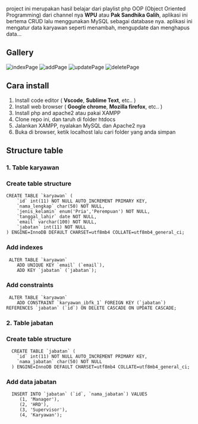 project ini merupakan hasil belajar dari playlist php OOP (Object Oriented Programming) dari channel nya **WPU**
atau **Pak Sandhika Galih**, aplikasi ini bertema CRUD lalu menggunakan MySQL sebagai database nya.
aplikasi ini mengatur data karyawan seperti menambah, mengupdate dan menghapus data...


## Gallery
![indexPage](https://github.com/user-attachments/assets/39426853-21b9-43d5-a047-d8976c28e3a8)
![addPage](https://github.com/user-attachments/assets/c45f11d1-dc26-4f1c-9de9-8ad91e276288)
![updatePage](https://github.com/user-attachments/assets/285eb0cd-6432-4fb6-ad74-38a026dbe6c5)
![deletePage](https://github.com/user-attachments/assets/d3af9956-e620-4c15-bff7-895e3c707757)



## Cara install 
1. Install code editor ( **Vscode**, **Sublime Text**, etc.. )
2. Install web browser ( **Google chrome**, **Mozilla firefox**, etc.. )
3. Install php and apache2 atau pakai XAMPP
4. Clone repo ini, dan taruh di folder htdocs
5. Jalankan XAMPP, nyalakan MySQL dan Apache2 nya
6. Buka di browser, ketik localhost lalu cari folder yang anda simpan 


## Structure table 
### 1. Table karyawan

### Create table structure

    CREATE TABLE `karyawan` (
        `id` int(11) NOT NULL AUTO_INCREMENT PRIMARY KEY,
        `nama_lengkap` char(50) NOT NULL,
        `jenis_kelamin` enum('Pria','Perempuan') NOT NULL,
        `tanggal_lahir` date NOT NULL,
        `email` varchar(100) NOT NULL,
        `jabatan` int(11) NOT NULL
    ) ENGINE=InnoDB DEFAULT CHARSET=utf8mb4 COLLATE=utf8mb4_general_ci;

### Add indexes

     ALTER TABLE `karyawan`
        ADD UNIQUE KEY `email` (`email`),
        ADD KEY `jabatan` (`jabatan`);

### Add constraints

     ALTER TABLE `karyawan`
        ADD CONSTRAINT `karyawan_ibfk_1` FOREIGN KEY (`jabatan`) REFERENCES `jabatan` (`id`) ON DELETE CASCADE ON UPDATE CASCADE;



### 2. Table jabatan

### Create table structure

      CREATE TABLE `jabatan` (
        `id` int(11) NOT NULL AUTO_INCREMENT PRIMARY KEY,
        `nama_jabatan` char(50) NOT NULL
      ) ENGINE=InnoDB DEFAULT CHARSET=utf8mb4 COLLATE=utf8mb4_general_ci;

### Add data jabatan

      INSERT INTO `jabatan` (`id`, `nama_jabatan`) VALUES
         (1, 'Manager'),
         (2, 'HRD'),
         (3, 'Supervisor'),
         (4, 'Karyawan');


